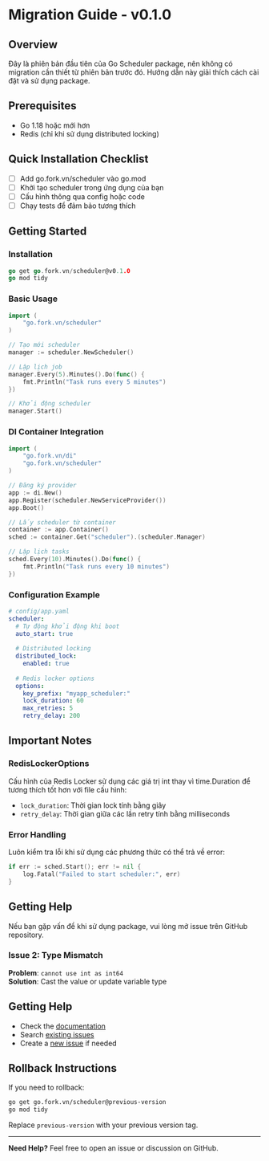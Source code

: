 # Migration Guide - v0.1.0

## Overview
Đây là phiên bản đầu tiên của Go Scheduler package, nên không có migration cần thiết từ phiên bản trước đó. Hướng dẫn này giải thích cách cài đặt và sử dụng package.

## Prerequisites
- Go 1.18 hoặc mới hơn
- Redis (chỉ khi sử dụng distributed locking)

## Quick Installation Checklist
- [ ] Add go.fork.vn/scheduler vào go.mod
- [ ] Khởi tạo scheduler trong ứng dụng của bạn
- [ ] Cấu hình thông qua config hoặc code
- [ ] Chạy tests để đảm bảo tương thích

## Getting Started

### Installation
```go
go get go.fork.vn/scheduler@v0.1.0
go mod tidy
```

### Basic Usage
```go
import (
    "go.fork.vn/scheduler"
)

// Tạo mới scheduler
manager := scheduler.NewScheduler()

// Lập lịch job
manager.Every(5).Minutes().Do(func() {
    fmt.Println("Task runs every 5 minutes")
})

// Khởi động scheduler
manager.Start()
```

### DI Container Integration

```go
import (
    "go.fork.vn/di"
    "go.fork.vn/scheduler"
)

// Đăng ký provider
app := di.New()
app.Register(scheduler.NewServiceProvider())
app.Boot()

// Lấy scheduler từ container
container := app.Container()
sched := container.Get("scheduler").(scheduler.Manager)

// Lập lịch tasks
sched.Every(10).Minutes().Do(func() {
    fmt.Println("Task runs every 10 minutes")
})
```

### Configuration Example

```yaml
# config/app.yaml
scheduler:
  # Tự động khởi động khi boot
  auto_start: true
  
  # Distributed locking
  distributed_lock:
    enabled: true
    
  # Redis locker options
  options:
    key_prefix: "myapp_scheduler:"
    lock_duration: 60
    max_retries: 5
    retry_delay: 200
```

## Important Notes

### RedisLockerOptions
Cấu hình của Redis Locker sử dụng các giá trị int thay vì time.Duration để tương thích tốt hơn với file cấu hình:
- `lock_duration`: Thời gian lock tính bằng giây
- `retry_delay`: Thời gian giữa các lần retry tính bằng milliseconds

### Error Handling
Luôn kiểm tra lỗi khi sử dụng các phương thức có thể trả về error:

```go
if err := sched.Start(); err != nil {
    log.Fatal("Failed to start scheduler:", err)
}
```

## Getting Help
Nếu bạn gặp vấn đề khi sử dụng package, vui lòng mở issue trên GitHub repository.

### Issue 2: Type Mismatch
**Problem**: `cannot use int as int64`  
**Solution**: Cast the value or update variable type

## Getting Help
- Check the [documentation](https://pkg.go.dev/go.fork.vn/scheduler@v0.1.0)
- Search [existing issues](https://github.com/go-fork/scheduler/issues)
- Create a [new issue](https://github.com/go-fork/scheduler/issues/new) if needed

## Rollback Instructions
If you need to rollback:

```bash
go get go.fork.vn/scheduler@previous-version
go mod tidy
```

Replace `previous-version` with your previous version tag.

---
**Need Help?** Feel free to open an issue or discussion on GitHub.
